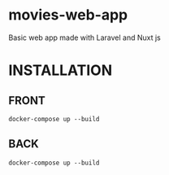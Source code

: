 # movies-web-app
Basic web app made with Laravel and Nuxt js

# INSTALLATION

## FRONT
```docker-compose up --build```


## BACK
```docker-compose up --build```
